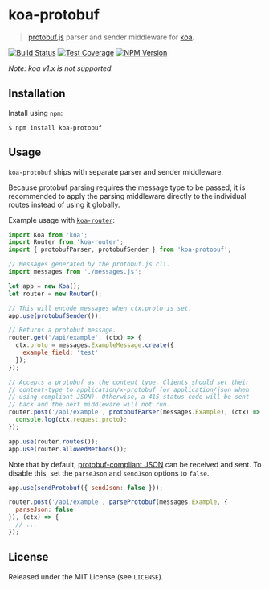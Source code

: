 # koa-protobuf

> [protobuf.js](https://github.com/dcodeIO/protobuf.js) parser and sender
> middleware for [koa](https://koajs.com).

[![Build Status](https://travis-ci.com/bloof-bb/koa-protobuf.svg?branch=master)](https://travis-ci.com/bloof-bb/koa-protobuf)
[![Test Coverage](https://coveralls.io/repos/github/bloof-bb/koa-protobuf/badge.svg?branch=master)](https://coveralls.io/github/bloof-bb/koa-protobuf?branch=master)
[![NPM Version](https://img.shields.io/npm/v/koa-protobuf.svg)](https://www.npmjs.com/package/koa-protobuf)

*Note: koa v1.x is not supported.*

## Installation

Install using `npm`:

```
$ npm install koa-protobuf
```

## Usage

`koa-protobuf` ships with separate parser and sender middleware.

Because protobuf parsing requires the message type to be passed, it is
recommended to apply the parsing middleware directly to the individual routes
instead of using it globally.

Example usage with [`koa-router`](https://github.com/alexmingoia/koa-router):

```js
import Koa from 'koa';
import Router from 'koa-router';
import { protobufParser, protobufSender } from 'koa-protobuf';

// Messages generated by the protobuf.js cli.
import messages from './messages.js';

let app = new Koa();
let router = new Router();

// This will encode messages when ctx.proto is set.
app.use(protobufSender());

// Returns a protobuf message.
router.get('/api/example', (ctx) => {
  ctx.proto = messages.ExampleMessage.create({
    example_field: 'test'
  });
});

// Accepts a protobuf as the content type. Clients should set their
// content-type to application/x-protobuf (or application/json when
// using compliant JSON). Otherwise, a 415 status code will be sent
// back and the next middleware will not run.
router.post('/api/example', protobufParser(messages.Example), (ctx) => {
  console.log(ctx.request.proto);
});

app.use(router.routes());
app.use(router.allowedMethods());
```

Note that by default, 
[protobuf-compliant JSON](https://developers.google.com/protocol-buffers/docs/proto3#json) 
can be received and sent. To disable this, set the `parseJson` and `sendJson`
options to `false`.

```js
app.use(sendProtobuf({ sendJson: false }));

router.post('/api/example', parseProtobuf(messages.Example, {
  parseJson: false
}), (ctx) => {
  // ...
});

```

## License

Released under the MIT License (see `LICENSE`).
